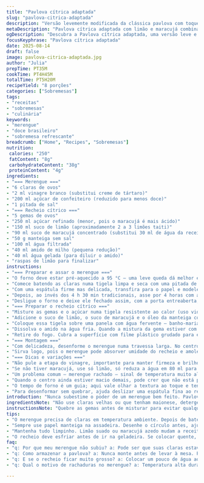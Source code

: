 ```yaml
---
title: "Pavlova cítrica adaptada"
slug: "pavlova-citrica-adaptada"
description: "Versão levemente modificada da clássica pavlova com toque de limão e maracujá. Combina crocância da merengue, doçura controlada e acidez vibrante. Sem glúten, lactose e castanhas – para quem prioriza restrições mas sem abrir mão do sabor. A estrutura da merengue precisa ser aerada mas firme; a parte cítrica ganha um toque exótico com maracujá. Resultado final equilibrado, que requer paciência e atenção ao ponto certo de cozimento e resfriamento, para evitar um centro mole demais ou externo quebradiço demais. Serve oito pessoas, bom para eventos ao ar livre ou finais de semana."
metaDescription: "Pavlova cítrica adaptada com limão e maracujá combina sabor, textura e opções sem glúten e lactose para uma sobremesa especial."
ogDescription: "Descubra a Pavlova cítrica adaptada, uma versão leve e tropical que une sabores de limão e maracujá em uma sobremesa deliciosa."
focusKeyphrase: "Pavlova cítrica adaptada"
date: 2025-08-14
draft: false
image: pavlova-citrica-adaptada.jpg
author: "Julia"
prepTime: PT35M
cookTime: PT4H45M
totalTime: PT5H20M
recipeYield: "8 porções"
categories: ["Sobremesas"]
tags:
- "receitas"
- "sobremesas"
- "culinária"
keywords:
- "merengue"
- "doce brasileiro"
- "sobremesa refrescante"
breadcrumb: ["Home", "Recipes", "Sobremesas"]
nutrition: 
 calories: "250"
 fatContent: "8g"
 carbohydrateContent: "38g"
 proteinContent: "4g"
ingredients:
- "=== Merengue ==="
- "6 claras de ovos"
- "2 ml vinagre branco (substitui creme de tártaro)"
- "200 ml açúcar de confeiteiro (reduzido para menos doce)"
- "1 pitada de sal"
- "=== Recheio cítrico ==="
- "5 gemas de ovos"
- "250 ml açúcar refinado (menor, pois o maracujá é mais ácido)"
- "150 ml suco de limão (aproximadamente 2 a 3 limões taiti)"
- "90 ml suco de maracujá concentrado (substitui 30 ml de água da receita original)"
- "50 g manteiga sem sal"
- "100 ml água filtrada"
- "40 ml amido de milho (pequena redução)"
- "40 ml água gelada (para diluir o amido)"
- "raspas de limão para finalizar"
instructions:
- "=== Preparar e assar o merengue ==="
- "O forno deve estar pré-aquecido a 95 °C – uma leve queda dá melhor estabilidade. Forre uma assadeira com papel manteiga e desenhe um círculo com 24 cm, ou use um prato para marcar. Respeite esse tamanho para ajudar o equilíbrio entre crocante e macio."
- "Comece batendo as claras numa tigela limpa e seca com uma pitada de sal. Quando começarem a formar espuma, junte o vinagre branco – ajuda a firmar a estrutura (aqui substituo o creme de tártaro por ser mais acessível e leve). Continue batendo até picos moles, então vá colocando o açúcar aos poucos, aos poucos, até sentir os fios grossos e brancos com picos firmes e brilhantes. Tento não passar do ponto para não ressecar."
- "Com uma espátula firme mas delicada, transfira para o papel e modele no formato de um ninho – com uma base de 2,5 cm de altura, afundando o centro para formar uma concha. Evite buracos grandes, isso diminui a firmeza ao assar."
- "Depois, ao invés dos 4 h 30 min tradicionais, asse por 4 horas com a porta entreaberta (uso uma colher de pau para evitar acúmulo de umidade). A coloração deve ser levemente cremosa, quase branca, não dourar para evitar amargor."
- "Desligue o forno e deixe ele fechado assim, com a porta entreaberta, para a pavlova secar por pelo menos 5 horas ou toda a noite. Se ao toque ainda parecer pegajosa, coloco mais 50 minutos ligando em 90 °C e observando."
- "=== Preparar o recheio cítrico ==="
- "Misture as gemas e o açúcar numa tigela resistente ao calor (uso vidro ou metal). Bata fino, até o açúcar quase dissolver e a mistura ficar pálida e homogênea."
- "Adicione o suco de limão, o suco de maracujá e o óleo da manteiga cortada em cubos pequenos (para facilitar incorporar). A parte líquida dá acidez, o maracujá traz um perfume tropical ácido e adocicado na medida."
- "Coloque essa tigela sobre uma panela com água fervente – banho-maria – sem o fundo da tigela tocar a água. Mexa sempre com um batedor de arame para não empelotar e garantir textura cremosa. A mistura começará a espessar depois de uns 7 a 8 minutos, devagar, vem tipo um som de borbulha leve e brilho."
- "Dissolva o amido na água fria. Quando a mistura da gema estiver com textura de creme leve, lentamente jogue esse liquido e continue mexendo para não cortar. Cozinhe mais uns 3 minutos até engrossar o suficiente para cobrir as costas da colher. Atenção para não deixar virar mingau."
- "Retire do fogo. Cubra a superfície com filme plástico grudado para evitar película. Deixe esfriar em temperatura ambiente antes de levar à geladeira. Quanto mais gelado, melhor para usar e mais firme ficará."
- "=== Montagem ==="
- "Com delicadeza, desenforme o merengue numa travessa larga. No centro do ninho, distribua a crema cítrica gelada. Um toque final com raspas de limão por cima traz frescor visual e aromático."
- "Sirva logo, pois o merengue pode absorver umidade do recheio e amolecer. Para armazenar, mantenha separado e monte próximo do momento de servir."
- "=== Dicas e variações ==="
- "Não pule a etapa do vinagre, importante para manter firmeza e brilho sem creme de tártaro. Substituir manteiga por óleo de coco fica exótico mas muda a textura da crema."
- "Se não tiver maracujá, use só limão, só reduza a água em 80 ml para um ponto mais concentrado. Alguns preferem colocar frutas vermelhas no topo, para contrabalancear a acidez."
- "Um problema comum – merengue rachado – sinal de temperatura muito alta ou batida excessiva dos brancos. Bate com cuidado; assa lento e paciência é lei."
- "Quando o centro ainda estiver macio demais, pode crer que não está pronto. Se estiver seco demais, pode virar pedra e a experiência fica amarga."
- "O tempo de forno é um guia; aqui vale olhar a textura ao toque e tentar ouvir, tem um som quase inaudível, ‘toque-bolinhas’, bizarro mas ajuda."
- "Para desenformar sem quebrar, ajuda deslizar uma espátula fina ao redor e levantar com as mãos apoiando bem os lados, sem pressa."
introduction: "Nunca subestime o poder de um merengue bem feito. Pavlova é mais que doce; é desafio de controle, técnica e sensibilidade. Já errei mil vezes antes de aprender que paciência é tudo porque o ponto de cozimento define textura – do interior macio ao exterior crocante. Acomodar a acidez do limão com topadas de açúcar e a surpresa do maracujá aqui traz uma variação que agrada que nem festa em casa. Adaptar ingredientes – simplificar a manteiga, trocar creme de tártaro por vinagre – facilita, e confere uma pegada mais brasileira, direto do quintal. Lembre-se que atmosfera e temperatura afetam o resultado final, observa aroma do forno e textura ao toque."
ingredientsNote: "Não use claras velhas ou que tenham maionese, detergente – isso acaba com a vida do merengue. Prefira açúcar de confeiteiro peneirado com cuidado para não formar grumos. Vinagre branco é substituto direto do creme de tártaro – barato, fácil, funciona fenomenal, ajuda a criar espuma estável. A manteiga pode ser trocada por meia gordura vegetal sem sal – mas manteiga derrete de outra forma e traz sabor característico. Maracujá fresco ou congelado, mas concentrado, entrega aquela acidez e perfume sem pesar. A água concentrada facilita a textura da crema e reduz o açúcar que normalmente é exagerado."
instructionsNote: "Quebre as gemas antes de misturar para evitar qualquer cheiro forte, e mexa devagar para não virar ovos mexidos na panela. A merengue deve ser batida até brilho forte para garantir rigidez; atenção ao não passar do ponto porque perde leveza. Usar papel manteiga pode parecer brega, mas facilita demais o manuseio do ninho frágil. Desenhar o círculo é essencial para controle visual da quantidade; modelo no papel antes de transferir com cuidado. As várias horas no forno são menos tempo e mais atenção, portas entreabertas permanecem circulação do ar. Secar a pavlova dentro do forno enquanto esfria evita de ficar pegajosa e granulada. Para servir, nunca monte muito antes para evitar umidade. A crema cítrica, fria, traz contraste de textura e temperatura. O final com raspas é opcional mas transforma."
tips:
- "O merengue precisa de claras em temperatura ambiente. Depois de bater hora e meia, se não fica brilhante, bate mais. Se não subir, talvez claras estavam frias ou sujas. Cuidado com gordura. Não coloque açúcar muito rápido. Isso pode deixá-lo pesado. O ponto certo faz diferença."
- "Sempre use papel manteiga na assadeira. Desenhe o círculo antes, ajuda pra ficar alinhado e não escorregar. Com uma espátula, molde a base e a parte de cima. Mas não estique. Pode murchar. A espessura deve ser uniforme, para o cozimento acontecer igual. Não pule esta parte."
- "Mantenha tudo limpinho. Limão suado ou maracujá azedo mudam a receita. Se o merengue rachou, pode ser que foi calor muito alto ou batida excessiva. Para evitar isso, bata devagar. E cesta de ovo sempre epidérmica, cheias de grumos, esse é seu inimigo na hora de fazer merengue."
- "O recheio deve esfriar antes de ir na geladeira. Se colocar quente, vira sopa. E quanto mais gelado, mais firme. Se estiver muito grosso, bata com batedor. E se estiver muito liso, coloque mais amido, mas não muito, senão vira mingau. O ponto precisa ser leve. Faça logo antes de servir."
faq:
- "q: Por que meu merengue não subiu? a: Pode ser que suas claras estavam esfriadas. Ou talvez tinha gordura na tigela. Todas as superfícies têm que estar limpas. Bater devagar e com paciência é crucial. O açúcar deve ser adicionado aos poucos."
- "q: Como armazenar a pavlova? a: Nunca monte antes de levar à mesa. Pode umedecer e ficar mole. O merengue deve ser separado do recheio. Guarde cada parte em recipiente fechado. E, se montar, faça bem rápido. Sabor perde também."
- "q: E se o recheio ficar muito grosso? a: Colocar um pouco de água ao misturar novamente pode ajudar. Mas tenha cuidado. Se não vai ficar muito aguado. Se ainda estiver muito delicado, ponha no fogo baixo com uma pitada de amido para dar consistência."
- "q: Qual o motivo de rachaduras no merengue? a: Temperatura alta durante o cozimento pode causar isso. Asse devagar, com paciência. O merengue deve secar lentamente. E sempre fique de olho no tempo no forno também. Mude se sentir que está muito quente."

---
```

